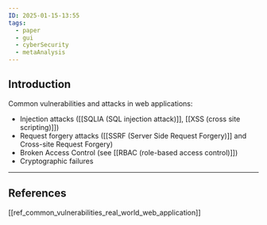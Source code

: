 ```yaml
---
ID: 2025-01-15-13:55
tags:
  - paper
  - gui
  - cyberSecurity
  - metaAnalysis
---
```

## Introduction

Common vulnerabilities and attacks in web applications:
- Injection attacks ([[SQLIA (SQL injection attack)]], [[XSS (cross site scripting)]])
- Request forgery attacks ([[SSRF (Server Side Request Forgery)]] and Cross-site Request Forgery)
- Broken Access Control (see [[RBAC (role-based access control)]])
- Cryptographic failures

---
## References
[[ref_common_vulnerabilities_real_world_web_application]]
